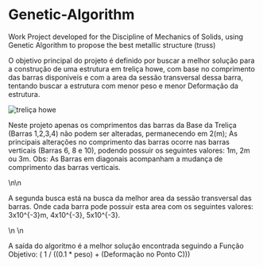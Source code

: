 # Genetic-Algorithm
Work Project developed for the Discipline of Mechanics of Solids, using Genetic Algorithm to propose the best metallic structure (truss)


O objetivo principal do projeto é definido por buscar a melhor solução para a construção de uma estrutura em treliça howe, com base no comprimento das barras disponiveis e com a area da sessão transversal dessa barra, tentando buscar a estrutura com menor peso e menor Deformação da estrutura.

![treliça howe](https://user-images.githubusercontent.com/91996574/196968415-fbfb77b5-3861-4646-abb3-c74218720c8c.png)
<p>
<p>
Neste projeto apenas os comprimentos das barras da Base da Treliça (Barras 1,2,3,4) não podem ser alteradas, permanecendo em 2(m);
As principais alterações no comprimento das barras ocorre nas barras verticais (Barras 6, 8 e 10), podendo possuir os seguintes valores: 1m, 2m ou 3m.
Obs: As Barras em diagonais acompanham a mudança de comprimento das barras verticais.

\n\n

A segunda busca está na busca da melhor area da sessão transversal das barras. Onde cada barra pode possuir esta area com os seguintes valores: 3x10^{-3}m, 4x10^{-3}, 5x10^{-3}.


\n
\n

A saída do algoritmo é a melhor solução encontrada seguindo a Função Objetivo: ( 1 / ((0.1 * peso) + (Deformação no Ponto C)))
